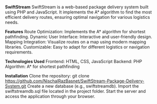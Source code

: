 **SwiftStream**
SwiftStream is a web-based package delivery system built using PHP and JavaScript. It implements the A* algorithm to find the most efficient delivery routes, ensuring optimal navigation for various logistics needs.

**Features**
Route Optimization: Implements the A* algorithm for shortest pathfinding.
Dynamic User Interface: Interactive and user-friendly design.
Mapping Integration: Visualize routes on a map using modern mapping libraries.
Customizable: Easy to adapt for different logistics or navigation requirements.

**Technologies Used**
Frontend: HTML, CSS, JavaScript
Backend: PHP
Algorithm: A* for shortest pathfinding

**Installation**
Clone the repository:
git clone https://github.com/NischalRazBasnet/SwiftStream-Package-Delivery-System.git
Create a new database (e.g., swiftstreamdb).
Import the swiftstreamdb.sql file located in the project folder.
Start the server and access the application through your browser.
